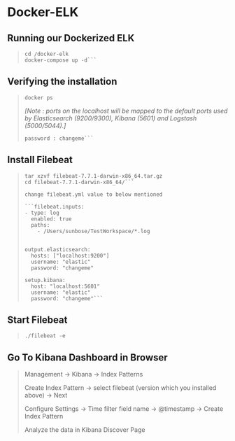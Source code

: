  # Docker-ELK

## Running our Dockerized ELK
>
>	```git clone https://github.com/deviantony/docker-elk.git
>	cd /docker-elk
>	docker-compose up -d```
>

## Verifying the installation
>
>	```docker ps```
>
> *[Note :  ports on the localhost will be mapped to the default ports used by 
			 Elasticsearch (9200/9300), Kibana (5601) and Logstash (5000/5044).]*
>
>	```user : elastic
>	password : changeme```
>


## Install Filebeat

>	```curl -L -O https://artifacts.elastic.co/downloads/beats/filebeat/filebeat-7.7.1-darwin-x86_64.tar.gz
>	tar xzvf filebeat-7.7.1-darwin-x86_64.tar.gz
>	cd filebeat-7.7.1-darwin-x86_64/```
>
> change filebeat.yml value to below mentioned
>
>	```filebeat.inputs:
>	- type: log
>	  enabled: true
>	  paths:
>	    - /Users/sunbose/TestWorkspace/*.log
>
>
>	output.elasticsearch:
>	  hosts: ["localhost:9200"]
>	  username: "elastic"
>	  password: "changeme"
>
>	setup.kibana:
>	  host: "localhost:5601"
>	  username: "elastic"
>	  password: "changeme"```
>

## Start Filebeat
>	```./filebeat -e```
>

## Go To Kibana Dashboard in Browser

>Management -> Kibana -> Index Patterns
>
>Create Index Pattern -> select filebeat (version which you installed above) -> Next
>
>Configure Settings -> Time filter field name -> @timestamp -> Create Index Pattern
>
>Analyze the data in Kibana Discover Page 
>
